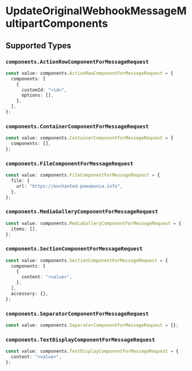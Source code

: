 # UpdateOriginalWebhookMessageMultipartComponents


## Supported Types

### `components.ActionRowComponentForMessageRequest`

```typescript
const value: components.ActionRowComponentForMessageRequest = {
  components: [
    {
      customId: "<id>",
      options: [],
    },
  ],
};
```

### `components.ContainerComponentForMessageRequest`

```typescript
const value: components.ContainerComponentForMessageRequest = {
  components: [],
};
```

### `components.FileComponentForMessageRequest`

```typescript
const value: components.FileComponentForMessageRequest = {
  file: {
    url: "https://enchanted-pneumonia.info",
  },
};
```

### `components.MediaGalleryComponentForMessageRequest`

```typescript
const value: components.MediaGalleryComponentForMessageRequest = {
  items: [],
};
```

### `components.SectionComponentForMessageRequest`

```typescript
const value: components.SectionComponentForMessageRequest = {
  components: [
    {
      content: "<value>",
    },
  ],
  accessory: {},
};
```

### `components.SeparatorComponentForMessageRequest`

```typescript
const value: components.SeparatorComponentForMessageRequest = {};
```

### `components.TextDisplayComponentForMessageRequest`

```typescript
const value: components.TextDisplayComponentForMessageRequest = {
  content: "<value>",
};
```

